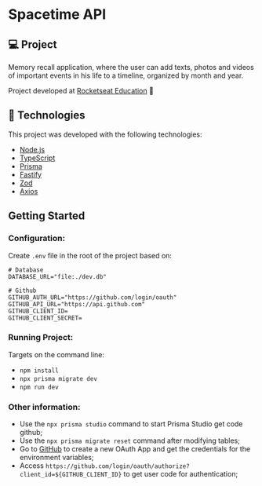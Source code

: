 # Spacetime API

## 💻 Project

Memory recall application, where the user can add texts, photos and videos of important events in his life to a timeline, organized by month and year.

Project developed at [Rocketseat Education](https://github.com/rocketseat-education) 💜

## 🚀 Technologies

This project was developed with the following technologies:

- [Node.js](https://nodejs.org/en/)
- [TypeScript](https://www.typescriptlang.org/)
- [Prisma](https://www.prisma.io/)
- [Fastify](https://www.fastify.io/)
- [Zod](https://zod.dev/)
- [Axios](https://axios-http.com/)

## Getting Started

### Configuration:

Create `.env` file in the root of the project based on:

````
# Database
DATABASE_URL="file:./dev.db"

# Github
GITHUB_AUTH_URL="https://github.com/login/oauth"
GITHUB_API_URL="https://api.github.com"
GITHUB_CLIENT_ID=
GITHUB_CLIENT_SECRET=
````

### Running Project:

Targets on the command line:

- `npm install`
- `npx prisma migrate dev`
- `npm run dev`

### Other information:

- Use the `npx prisma studio` command to start Prisma Studio
get code github;
- Use the `npx prisma migrate reset` command after modifying tables;
- Go to [GitHub](https://github.com/settings/developers) to create a new OAuth App and get the credentials for the environment variables;
- Access `https://github.com/login/oauth/authorize?client_id=${GITHUB_CLIENT_ID}` to get user code for authentication;
